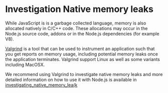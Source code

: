 # Investigation Native memory leaks

While JavaScript is is a garbage collected language, memory is also allocated natively 
in C/C++ code. These allocations may occur in the Node.js source code, addons or
in the Node.js dependencies (for example V8).  

[Valgrind](https://valgrind.org/) is a tool that can be used to instrument an
application such that you get reports on memory usage, including potential memory
leaks once the application terminates. Valgrind support Linux as well as some variants
including MacOSX.

We recommend using Valgrind to investigate native memory leaks and more
detailed information on how to use it with Node.js is available in
[investigating_native_memory_lea(k](https://github.com/nodejs/node/blob/master/doc/guides/investigating_native_memory_leak.md)

